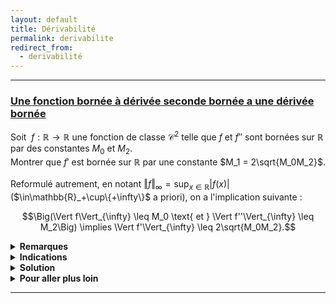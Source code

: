 ```yaml
---
layout: default
title: Dérivabilité
permalink: derivabilite
redirect_from:
  - derivabilité
---
```


---

<h3 id="fonctions-a-derivees-bornees-2">
  <a href="#fonctions-a-derivees-bornees-2" class="header">
  Une fonction bornée à dérivée seconde bornée a une dérivée bornée</a>
</h3>

Soit $\ f:\mathbb{R}\to\mathbb{R}$ une fonction de classe $\mathcal{C}^2$ telle que $f$ et $f''$ sont bornées sur $\mathbb{R}$ par des constantes $M_0$ et $M_2$.<br>
Montrer que $f'$ est bornée sur $\mathbb{R}$ par une constante $M_1 = 2\sqrt{M_0M_2}$.<br><br>
Reformulé autrement, en notant $\displaystyle \Vert f\Vert_{\infty} = \sup_{x\in\mathbb{R}}\vert f(x)\vert$ ($\in\mathbb{R}_+\cup\\\{+\infty\\}$ a priori), on a l'implication suivante :

$$\Big(\Vert f\Vert_{\infty} \leq M_0 \text{ et } \Vert f''\Vert_{\infty} \leq M_2\Big) \implies \Vert f'\Vert_{\infty} \leq 2\sqrt{M_0M_2}.$$

<details>
	<summary><b>Remarques</b></summary>
		Plus généralement, on peut montrer que si $f$ est de classe $\mathcal{C}^n$ et que $f$ et $f^{(n)}$ sont bornées sur $\mathbb{R}$, alors $f^{(k)}$ est bornée sur $\mathbb{R}$ pour tout $k\in\{0,\ldots,n\}$. Cela est traité dans <a href="espaces-vectoriels-normes#fonctions-a-derivees-bornees">cet exercice</a>.<br><br>
    Pour la culture générale, on peut citer l'<a href="https://en.wikipedia.org/wiki/Landau–Kolmogorov_inequality" target="_blank">inégalité de Landau-Kolmogorov</a> qui est une généralisation de ce résultat : si $f$ est de classe $\mathcal{C}^n(T,\mathbb{R})$ avec $T\subseteq\mathbb{R}$, alors, en notant $\displaystyle \Vert f\Vert_{\infty} = \sup_{x\in T}\vert f(x)\vert$ ($\in\mathbb{R}_+\cup\{+\infty\}$ a priori), on a l'inégalité suivante pour tout $1\leq k < n$ :
    $$\Vert f^{(k)}\Vert_{\infty} \leq C(n,k,T) \cdot \Vert f\Vert^{1-k/n}_{\infty} \cdot \Vert f^{(n)}\Vert^{k/n}_{\infty} \quad\text{avec}\quad C(n,k,T)\in\mathbb{R}_+.$$
    Dans cet exercice, on a montré que, pour $T = \mathbb{R}$, $n = 2$, $k = 1$, $C(2,1,\mathbb{R}) = 2$ convient. Mais la constante optimale est $C(2,1,\mathbb{R}) = \sqrt{2}$. Néanmoins, on a $C(2,1,[c,+∞[) = 2$ pour tout $c\in\mathbb R$.
</details>

<details>
	<summary><b>Indications</b></summary>
		Utiliser la formule de Taylor-Lagrange.
</details>

<details>
	<summary><b>Solution</b></summary>
    Montrons que $|f'(x)| \leq 2\sqrt{M_0M_2}$ pour tout $x\in\mathbb{R}$.<br>
    Soit $x\in\mathbb{R}$. D'après la formule de Taylor-Lagrange, pour tout réel $y\neq x$, il existe $c\in\,]x,y[$ tel que
    $$f(y) = f(x) + f'(x)(y-x) + \frac12 f''(c)\cdot(y-x)^2.$$
    On a alors
    $$f'(x) = \frac{f(y) - f(x)}{y-x} - \frac12 f''(c)\cdot(y-x).$$
    Par inégalité triangulaire, on a
    $$|f'(x)| \leq \frac{1}{|y-x|}\cdot(|f(y)| + |f(x)|) + \frac12 |f''(c)|\cdot|y-x| \leq \frac{2M_0}{|y-x|} + \frac{M_2|y-x|}{2}.$$
    En posant $h = |y-x| > 0$, on a donc l'inégalité suivante vérifiée pour tout $h > 0$ :
    $$|f'(x)| \leq \frac{2M_0}{h} + \frac{M_2h}{2}.$$
    On cherche à minimiser la quantité $\displaystyle g(h) = \frac{2M_0}{h} + \frac{M_2h}{2}$ pour $h > 0$.<br>
    Une étude simple de fonction (en dérivant par exemple) montre que $g$ est minimale en $\displaystyle h = 2\sqrt{\frac{M_0}{M_2}}$ et que
    $$g\left(2\sqrt{\frac{M_0}{M_2}}\right) = 2\sqrt{M_0M_2}.$$
    Ainsi, on a bien $|f'(x)| \leq 2\sqrt{M_0M_2}$ pour tout $x\in\mathbb{R}$, i.e. $\Vert f'\Vert_{\infty} \leq 2\sqrt{M_0M_2}$.
</details>

<details>
  <summary><b>Pour aller plus loin</b></summary>
    <ul>
      <li>
				<a href="espaces-vectoriels-normes#fonctions-a-derivees-bornees">Fonctions à dérivées bornées (autour de l'inégalité de Landau–Kolmogorov)</a>
      </li>
      <li>
				<a href="oraux-pc#beos-7413">X-ESPCI 2023 - Suite de fonctions et convergence uniforme des dérivées vers 0</a>
      </li>
    </ul>
</details>

---

